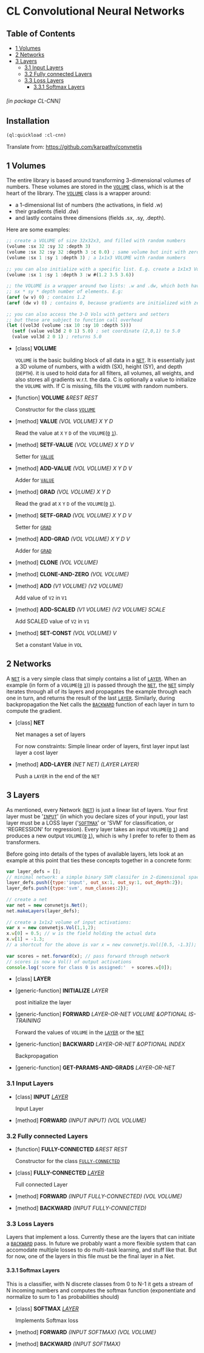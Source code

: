 <a id='x-28CL-CNN-3A-40MAIN-20MGL-PAX-3ASECTION-29'></a>

# CL Convolutional Neural Networks

## Table of Contents

- [1 Volumes][458c]
- [2 Networks][3b14]
- [3 Layers][85dc]
    - [3.1 Input Layers][42a3]
    - [3.2 Fully connected Layers][29e6]
    - [3.3 Loss Layers][a784]
        - [3.3.1 Softmax Layers][339e]

###### \[in package CL-CNN\]
## Installation

```cl
(ql:quickload :cl-cnn)
```

Translate from:
https://github.com/karpathy/convnetjs

<a id='x-28CL-CNN-3A-40VOLUMES-20MGL-PAX-3ASECTION-29'></a>

## 1 Volumes

The entire library is based around transforming 3-dimensional volumes of numbers. These volumes are stored in the [`VOLUME`][dfd4] class, which is at the heart of the library. The [`VOLUME`][dfd4] class is a wrapper around:
 - a 1-dimensional list of numbers (the activations, in field .w)
 - their gradients (field .dw)
 - and lastly contains three dimensions (fields .sx, .sy, .depth).

Here are some examples:

```cl
;; create a VOLUME of size 32x32x3, and filled with random numbers
(volume :sx 32 :sy 32 :depth 3)
(volume :sx 32 :sy 32 :depth 3 :c 0.0) ; same volume but init with zeros
(volume :sx 1 :sy 1 :depth 3) ; a 1x1x3 VOLUME with random numbers
 
;; you can also initialize with a specific list. E.g. create a 1x1x3 Vol:
(volume :sx 1 :sy 1 :depth 3 :w #(1.2 3.5 3.6))
 
;; the VOLUME is a wrapper around two lists: .w and .dw, which both have 
;; sx * sy * depth number of elements. E.g:
(aref (w v) 0) ; contains 1.2
(aref (dw v) 0) ; contains 0, because gradients are initialized with zeros
 
;; you can also access the 3-D Vols with getters and setters
;; but these are subject to function call overhead
(let ((vol3d (volume :sx 10 :sy 10 :depth 5)))
  (setf (value vol3d 2 0 1) 5.0) ; set coordinate (2,0,1) to 5.0
  (value vol3d 2 0 1) ; returns 5.0
```


<a id='x-28CL-CNN-3AVOLUME-20CLASS-29'></a>

- [class] **VOLUME**

    `VOLUME` is the basic building block of all data in a [`NET`][2a65].
    It is essentially just a 3D volume of numbers, with a
    width (SX), height (SY), and depth (`DEPTH`).
    it is used to hold data for all filters, all volumes,
    all weights, and also stores all gradients w.r.t. 
    the data. C is optionally a value to initialize the `VOLUME`
    with. If C is missing, fills the `VOLUME` with random numbers.

<a id='x-28CL-CNN-3AVOLUME-20FUNCTION-29'></a>

- [function] **VOLUME** *&REST REST*

    Constructor for the class [`VOLUME`][dfd4]

<a id='x-28CL-CNN-3AVALUE-20-28METHOD-20NIL-20-28CL-CNN-3AVOLUME-20T-20T-20T-29-29-29'></a>

- [method] **VALUE** *(VOL VOLUME) X Y D*

    Read the value at `X` `Y` `D` of the `VOLUME`([`0`][d757] [`1`][dfd4]).

<a id='x-28CL-CNN-3A-3ASETF-VALUE-20-28METHOD-20NIL-20-28CL-CNN-3AVOLUME-20T-20T-20T-20T-29-29-29'></a>

- [method] **SETF-VALUE** *(VOL VOLUME) X Y D V*

    Setter for [`VALUE`][1d3d]

<a id='x-28CL-CNN-3AADD-VALUE-20-28METHOD-20NIL-20-28CL-CNN-3AVOLUME-20T-20T-20T-20T-29-29-29'></a>

- [method] **ADD-VALUE** *(VOL VOLUME) X Y D V*

    Adder for [`VALUE`][1d3d]

<a id='x-28CL-CNN-3AGRAD-20-28METHOD-20NIL-20-28CL-CNN-3AVOLUME-20T-20T-20T-29-29-29'></a>

- [method] **GRAD** *(VOL VOLUME) X Y D*

    Read the grad at `X` `Y` `D` of the `VOLUME`([`0`][d757] [`1`][dfd4]).

<a id='x-28CL-CNN-3A-3ASETF-GRAD-20-28METHOD-20NIL-20-28CL-CNN-3AVOLUME-20T-20T-20T-20T-29-29-29'></a>

- [method] **SETF-GRAD** *(VOL VOLUME) X Y D V*

    Setter for [`GRAD`][674e]

<a id='x-28CL-CNN-3AADD-GRAD-20-28METHOD-20NIL-20-28CL-CNN-3AVOLUME-20T-20T-20T-20T-29-29-29'></a>

- [method] **ADD-GRAD** *(VOL VOLUME) X Y D V*

    Adder for [`GRAD`][674e]

<a id='x-28CL-CNN-3ACLONE-20-28METHOD-20NIL-20-28CL-CNN-3AVOLUME-29-29-29'></a>

- [method] **CLONE** *(VOL VOLUME)*

<a id='x-28CL-CNN-3ACLONE-AND-ZERO-20-28METHOD-20NIL-20-28CL-CNN-3AVOLUME-29-29-29'></a>

- [method] **CLONE-AND-ZERO** *(VOL VOLUME)*

<a id='x-28CL-CNN-3AADD-20-28METHOD-20NIL-20-28CL-CNN-3AVOLUME-20CL-CNN-3AVOLUME-29-29-29'></a>

- [method] **ADD** *(V1 VOLUME) (V2 VOLUME)*

    Add value of `V2` in `V1`

<a id='x-28CL-CNN-3AADD-SCALED-20-28METHOD-20NIL-20-28CL-CNN-3AVOLUME-20CL-CNN-3AVOLUME-20T-29-29-29'></a>

- [method] **ADD-SCALED** *(V1 VOLUME) (V2 VOLUME) SCALE*

    Add SCALED value of `V2` in `V1`

<a id='x-28CL-CNN-3ASET-CONST-20-28METHOD-20NIL-20-28CL-CNN-3AVOLUME-20T-29-29-29'></a>

- [method] **SET-CONST** *(VOL VOLUME) V*

    Set a constant Value in `VOL`

<a id='x-28CL-CNN-3A-40NET-20MGL-PAX-3ASECTION-29'></a>

## 2 Networks

A [`NET`][2a65] is a very simple class that simply contains a list of [`LAYER`][b1b6]. When an example (in form of a `VOLUME`([`0`][d757] [`1`][dfd4])) is passed through the [`NET`][2a65], the [`NET`][2a65] simply iterates through all of its layers and propagates the example through each one in turn, and returns the result of the last [`LAYER`][b1b6]. Similarly, during backpropagation the Net calls the [`BACKWARD`][8779] function of each layer in turn to compute the gradient.

<a id='x-28CL-CNN-3ANET-20CLASS-29'></a>

- [class] **NET**

    Net manages a set of layers
    
    For now constraints: Simple linear order of layers, first layer input last layer a cost layer

<a id='x-28CL-CNN-3AADD-LAYER-20-28METHOD-20NIL-20-28CL-CNN-3ANET-20CL-CNN-3ALAYER-29-29-29'></a>

- [method] **ADD-LAYER** *(NET NET) (LAYER LAYER)*

    Push a `LAYER` in the end of the `NET` 

<a id='x-28CL-CNN-3A-40LAYERS-20MGL-PAX-3ASECTION-29'></a>

## 3 Layers

As mentioned, every Network ([`NET`][2a65]) is just a linear list of layers. Your first layer must be '[`INPUT`][65ae]' (in which you declare sizes of your input), your last layer must be a LOSS layer ('[`SOFTMAX`][8fc5]' or 'SVM' for classification, or 'REGRESSION' for regression). Every layer takes an input `VOLUME`([`0`][d757] [`1`][dfd4]) and produces a new output `VOLUME`([`0`][d757] [`1`][dfd4]), which is why I prefer to refer to them as transformers.

Before going into details of the types of available layers, lets look at an example at this point that ties these concepts together in a concrete form:

```javascript
var layer_defs = [];
// minimal network: a simple binary SVM classifer in 2-dimensional space
layer_defs.push({type:'input', out_sx:1, out_sy:1, out_depth:2});
layer_defs.push({type:'svm', num_classes:2});
 
// create a net
var net = new convnetjs.Net();
net.makeLayers(layer_defs);
 
// create a 1x1x2 volume of input activations:
var x = new convnetjs.Vol(1,1,2);
x.w[0] = 0.5; // w is the field holding the actual data
x.w[1] = -1.3;
// a shortcut for the above is var x = new convnetjs.Vol([0.5, -1.3]);
 
var scores = net.forward(x); // pass forward through network
// scores is now a Vol() of output activations
console.log('score for class 0 is assigned:'  + scores.w[0]); 
```

 

<a id='x-28CL-CNN-3ALAYER-20CLASS-29'></a>

- [class] **LAYER**

<a id='x-28CL-CNN-3AINITIALIZE-20GENERIC-FUNCTION-29'></a>

- [generic-function] **INITIALIZE** *LAYER*

    post initialize the layer

<a id='x-28CL-CNN-3AFORWARD-20GENERIC-FUNCTION-29'></a>

- [generic-function] **FORWARD** *LAYER-OR-NET VOLUME &OPTIONAL IS-TRAINING*

    Forward the values of `VOLUME` in the [`LAYER`][b1b6] or the [`NET`][2a65]

<a id='x-28CL-CNN-3ABACKWARD-20GENERIC-FUNCTION-29'></a>

- [generic-function] **BACKWARD** *LAYER-OR-NET &OPTIONAL INDEX*

    Backpropagation

<a id='x-28CL-CNN-3AGET-PARAMS-AND-GRADS-20GENERIC-FUNCTION-29'></a>

- [generic-function] **GET-PARAMS-AND-GRADS** *LAYER-OR-NET*



<a id='x-28CL-CNN-3A-40INPUT-LAYER-20MGL-PAX-3ASECTION-29'></a>

### 3.1 Input Layers

<a id='x-28CL-CNN-3AINPUT-20CLASS-29'></a>

- [class] **INPUT** *[LAYER][b1b6]*

    Input Layer

<a id='x-28CL-CNN-3AFORWARD-20-28METHOD-20NIL-20-28CL-CNN-3AINPUT-20CL-CNN-3AVOLUME-29-29-29'></a>

- [method] **FORWARD** *(INPUT INPUT) (VOL VOLUME)*

<a id='x-28CL-CNN-3A-40FULLY-CONNECTED-LAYER-20MGL-PAX-3ASECTION-29'></a>

### 3.2 Fully connected Layers

<a id='x-28CL-CNN-3AFULLY-CONNECTED-20FUNCTION-29'></a>

- [function] **FULLY-CONNECTED** *&REST REST*

    Constructor for the class [`FULLY-CONNECTED`][618c]

<a id='x-28CL-CNN-3AFULLY-CONNECTED-20CLASS-29'></a>

- [class] **FULLY-CONNECTED** *[LAYER][b1b6]*

    Full connected Layer

<a id='x-28CL-CNN-3AFORWARD-20-28METHOD-20NIL-20-28CL-CNN-3AFULLY-CONNECTED-20CL-CNN-3AVOLUME-29-29-29'></a>

- [method] **FORWARD** *(INPUT FULLY-CONNECTED) (VOL VOLUME)*

<a id='x-28CL-CNN-3ABACKWARD-20-28METHOD-20NIL-20-28CL-CNN-3AFULLY-CONNECTED-29-29-29'></a>

- [method] **BACKWARD** *(INPUT FULLY-CONNECTED)*

<a id='x-28CL-CNN-3A-40LOSS-LAYERS-20MGL-PAX-3ASECTION-29'></a>

### 3.3 Loss Layers

 Layers that implement a loss. Currently these are the layers that 
can initiate a [`BACKWARD`][8779] pass. In future we probably want a more 
flexible system that can accomodate multiple losses to do multi-task
learning, and stuff like that. But for now, one of the layers in this
file must be the final layer in a Net.

<a id='x-28CL-CNN-3A-40SOFTMAX-LAYER-20MGL-PAX-3ASECTION-29'></a>

#### 3.3.1 Softmax Layers

This is a classifier, with N discrete classes from 0 to N-1
it gets a stream of N incoming numbers and computes the softmax
function (exponentiate and normalize to sum to 1 as probabilities should)

<a id='x-28CL-CNN-3ASOFTMAX-20CLASS-29'></a>

- [class] **SOFTMAX** *[LAYER][b1b6]*

    Implements Softmax loss

<a id='x-28CL-CNN-3AFORWARD-20-28METHOD-20NIL-20-28CL-CNN-3ASOFTMAX-20CL-CNN-3AVOLUME-29-29-29'></a>

- [method] **FORWARD** *(INPUT SOFTMAX) (VOL VOLUME)*

<a id='x-28CL-CNN-3ABACKWARD-20-28METHOD-20NIL-20-28CL-CNN-3ASOFTMAX-29-29-29'></a>

- [method] **BACKWARD** *(INPUT SOFTMAX)*

  [1d3d]: #x-28CL-CNN-3AVALUE-20-28METHOD-20NIL-20-28CL-CNN-3AVOLUME-20T-20T-20T-29-29-29 "(CL-CNN:VALUE (METHOD NIL (CL-CNN:VOLUME T T T)))"
  [29e6]: #x-28CL-CNN-3A-40FULLY-CONNECTED-LAYER-20MGL-PAX-3ASECTION-29 "Fully connected Layers"
  [2a65]: #x-28CL-CNN-3ANET-20CLASS-29 "(CL-CNN:NET CLASS)"
  [339e]: #x-28CL-CNN-3A-40SOFTMAX-LAYER-20MGL-PAX-3ASECTION-29 "Softmax Layers"
  [3b14]: #x-28CL-CNN-3A-40NET-20MGL-PAX-3ASECTION-29 "Networks"
  [42a3]: #x-28CL-CNN-3A-40INPUT-LAYER-20MGL-PAX-3ASECTION-29 "Input Layers"
  [458c]: #x-28CL-CNN-3A-40VOLUMES-20MGL-PAX-3ASECTION-29 "Volumes"
  [618c]: #x-28CL-CNN-3AFULLY-CONNECTED-20CLASS-29 "(CL-CNN:FULLY-CONNECTED CLASS)"
  [65ae]: #x-28CL-CNN-3AINPUT-20CLASS-29 "(CL-CNN:INPUT CLASS)"
  [674e]: #x-28CL-CNN-3AGRAD-20-28METHOD-20NIL-20-28CL-CNN-3AVOLUME-20T-20T-20T-29-29-29 "(CL-CNN:GRAD (METHOD NIL (CL-CNN:VOLUME T T T)))"
  [85dc]: #x-28CL-CNN-3A-40LAYERS-20MGL-PAX-3ASECTION-29 "Layers"
  [8779]: #x-28CL-CNN-3ABACKWARD-20GENERIC-FUNCTION-29 "(CL-CNN:BACKWARD GENERIC-FUNCTION)"
  [8fc5]: #x-28CL-CNN-3ASOFTMAX-20CLASS-29 "(CL-CNN:SOFTMAX CLASS)"
  [a784]: #x-28CL-CNN-3A-40LOSS-LAYERS-20MGL-PAX-3ASECTION-29 "Loss Layers"
  [b1b6]: #x-28CL-CNN-3ALAYER-20CLASS-29 "(CL-CNN:LAYER CLASS)"
  [d757]: #x-28CL-CNN-3AVOLUME-20FUNCTION-29 "(CL-CNN:VOLUME FUNCTION)"
  [dfd4]: #x-28CL-CNN-3AVOLUME-20CLASS-29 "(CL-CNN:VOLUME CLASS)"
